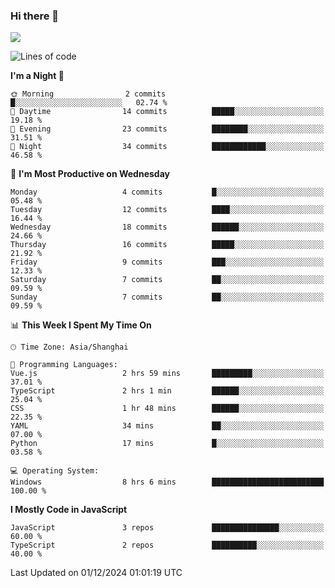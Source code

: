 ### Hi there 👋

<img src="https://github-readme-stats.vercel.app/api/top-langs/?username=lhvision"/>

<!--START_SECTION:waka-->
![Lines of code](https://img.shields.io/badge/From%20Hello%20World%20I%27ve%20Written-48.1%20thousand%20lines%20of%20code-blue)

**I'm a Night 🦉** 

```text
🌞 Morning                2 commits           █░░░░░░░░░░░░░░░░░░░░░░░░   02.74 % 
🌆 Daytime                14 commits          █████░░░░░░░░░░░░░░░░░░░░   19.18 % 
🌃 Evening                23 commits          ████████░░░░░░░░░░░░░░░░░   31.51 % 
🌙 Night                  34 commits          ████████████░░░░░░░░░░░░░   46.58 % 
```
📅 **I'm Most Productive on Wednesday** 

```text
Monday                   4 commits           █░░░░░░░░░░░░░░░░░░░░░░░░   05.48 % 
Tuesday                  12 commits          ████░░░░░░░░░░░░░░░░░░░░░   16.44 % 
Wednesday                18 commits          ██████░░░░░░░░░░░░░░░░░░░   24.66 % 
Thursday                 16 commits          █████░░░░░░░░░░░░░░░░░░░░   21.92 % 
Friday                   9 commits           ███░░░░░░░░░░░░░░░░░░░░░░   12.33 % 
Saturday                 7 commits           ██░░░░░░░░░░░░░░░░░░░░░░░   09.59 % 
Sunday                   7 commits           ██░░░░░░░░░░░░░░░░░░░░░░░   09.59 % 
```


📊 **This Week I Spent My Time On** 

```text
🕑︎ Time Zone: Asia/Shanghai

💬 Programming Languages: 
Vue.js                   2 hrs 59 mins       █████████░░░░░░░░░░░░░░░░   37.01 % 
TypeScript               2 hrs 1 min         ██████░░░░░░░░░░░░░░░░░░░   25.04 % 
CSS                      1 hr 48 mins        ██████░░░░░░░░░░░░░░░░░░░   22.35 % 
YAML                     34 mins             ██░░░░░░░░░░░░░░░░░░░░░░░   07.00 % 
Python                   17 mins             █░░░░░░░░░░░░░░░░░░░░░░░░   03.58 % 

💻 Operating System: 
Windows                  8 hrs 6 mins        █████████████████████████   100.00 % 
```

**I Mostly Code in JavaScript** 

```text
JavaScript               3 repos             ███████████████░░░░░░░░░░   60.00 % 
TypeScript               2 repos             ██████████░░░░░░░░░░░░░░░   40.00 % 
```




 Last Updated on 01/12/2024 01:01:19 UTC
<!--END_SECTION:waka-->
